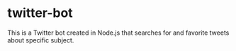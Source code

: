 # twitter-bot

This is a Twitter bot created in Node.js that searches for and favorite tweets about specific subject.
